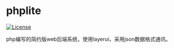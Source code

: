 # phplite
[![License](https://img.shields.io/badge/License-Apache%202.0-blue.svg)](https://opensource.org/licenses/Apache-2.0)

php编写的简约版web后端系统，使用layerui，采用json数据格式通讯。
